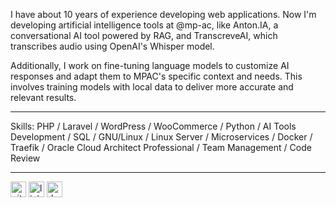 I have about 10 years of experience developing web applications. Now I'm developing artificial intelligence tools at @mp-ac, like Anton.IA, a conversational AI tool powered by RAG, and TranscreveAI, which transcribes audio using OpenAI's Whisper model.

Additionally, I work on fine-tuning language models to customize AI responses and adapt them to MPAC's specific context and needs. This involves training models with local data to deliver more accurate and relevant results.

  ---

Skills: PHP / Laravel / WordPress / WooCommerce / Python / AI Tools Development / SQL / GNU/Linux / Linux Server / Microservices / Docker / Traefik / Oracle Cloud Architect Professional / Team Management / Code Review

  ---
  
[<img src='https://cdn.jsdelivr.net/npm/simple-icons@3.0.1/icons/github.svg' alt='github' height='25'>](https://github.com/antonioanerao) [<img src='https://cdn.jsdelivr.net/npm/simple-icons@3.0.1/icons/linkedin.svg' alt='linkedin' height='25'>](https://www.linkedin.com/in/antonioanerao/) [<img src='https://cdn.jsdelivr.net/npm/simple-icons@3.0.1/icons/docker.svg' alt='docker' height='25'>](https://hub.docker.com/u/antonioanerao)
